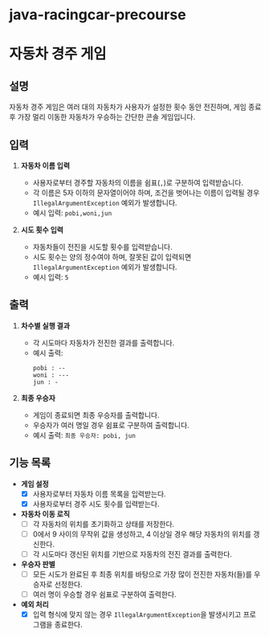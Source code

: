 # java-racingcar-precourse

# 자동차 경주 게임

## 설명
자동차 경주 게임은 여러 대의 자동차가 사용자가 설정한 횟수 동안 전진하며, 게임 종료 후 가장 멀리 이동한 자동차가 우승하는 간단한 콘솔 게임입니다.


## 입력
1. **자동차 이름 입력**
    - 사용자로부터 경주할 자동차의 이름을 쉼표(`,`)로 구분하여 입력받습니다.
    - 각 이름은 5자 이하의 문자열이어야 하며, 조건을 벗어나는 이름이 입력될 경우 `IllegalArgumentException` 예외가 발생합니다.
    - 예시 입력: `pobi,woni,jun`

2. **시도 횟수 입력**
    - 자동차들이 전진을 시도할 횟수를 입력받습니다.
    - 시도 횟수는 양의 정수여야 하며, 잘못된 값이 입력되면 `IllegalArgumentException` 예외가 발생합니다.
    - 예시 입력: `5`


## 출력
1. **차수별 실행 결과**
    - 각 시도마다 자동차가 전진한 결과를 출력합니다.
    - 예시 출력:
      ```
      pobi : --
      woni : ---
      jun : -
      ```

2. **최종 우승자**
    - 게임이 종료되면 최종 우승자를 출력합니다.
    - 우승자가 여러 명일 경우 쉼표로 구분하여 출력합니다.
    - 예시 출력: `최종 우승자: pobi, jun`


## 기능 목록
- **게임 설정**
    - [x] 사용자로부터 자동차 이름 목록을 입력받는다.
    - [x] 사용자로부터 경주 시도 횟수를 입력받는다.

- **자동차 이동 로직**
    - [ ] 각 자동차의 위치를 초기화하고 상태를 저장한다.
    - [ ] 0에서 9 사이의 무작위 값을 생성하고, 4 이상일 경우 해당 자동차의 위치를 갱신한다.
    - [ ] 각 시도마다 갱신된 위치를 기반으로 자동차의 전진 결과를 출력한다.

- **우승자 판별**
    - [ ] 모든 시도가 완료된 후 최종 위치를 바탕으로 가장 많이 전진한 자동차(들)를 우승자로 선정한다.
    - [ ] 여러 명이 우승할 경우 쉼표로 구분하여 출력한다.

- **예외 처리**
    - [x] 입력 형식에 맞지 않는 경우 `IllegalArgumentException`을 발생시키고 프로그램을 종료한다.

